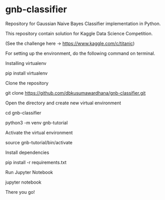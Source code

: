 # gnb-classifier

Repository for Gaussian Naive Bayes Classifier implementation in Python.

This repository contain solution for Kaggle Data Science Competition.

(See the challenge here -> https://www.kaggle.com/c/titanic)

For setting up the environment, do the following command on terminal.

Installing virtualenv

pip install virtualenv

Clone the repository

git clone https://github.com/dbkusumawardhana/gnb-classifier.git

Open the directory and create new virtual environment

cd gnb-classifier

python3 -m venv gnb-tutorial

Activate the virtual environment

source gnb-tutorial/bin/activate

Install dependencies

pip install -r requirements.txt

Run Jupyter Notebook

jupyter notebook

There you go!
